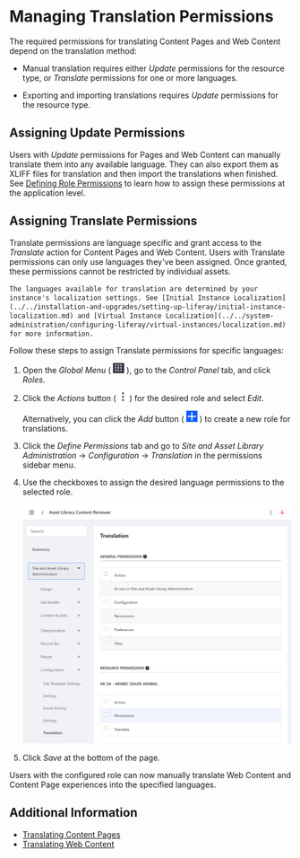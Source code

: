 # Managing Translation Permissions

The required permissions for translating Content Pages and Web Content depend on the translation method:

* Manual translation requires either *Update* permissions for the resource type, or *Translate* permissions for one or more languages.

* Exporting and importing translations requires *Update* permissions for the resource type.

## Assigning Update Permissions

Users with *Update* permissions for Pages and Web Content can manually translate them into any available language. They can also export them as XLIFF files for translation and then import the translations when finished. See [Defining Role Permissions](../../users-and-permissions/roles-and-permissions/defining-role-permissions.md) to learn how to assign these permissions at the application level.

## Assigning Translate Permissions

Translate permissions are language specific and grant access to the *Translate* action for Content Pages and Web Content. Users with Translate permissions can only use languages they've been assigned. Once granted, these permissions cannot be restricted by individual assets.

```{note}
The languages available for translation are determined by your instance's localization settings. See [Initial Instance Localization](../../installation-and-upgrades/setting-up-liferay/initial-instance-localization.md) and [Virtual Instance Localization](../../system-administration/configuring-liferay/virtual-instances/localization.md) for more information.
```

Follow these steps to assign Translate permissions for specific languages:

1. Open the *Global Menu* ( ![Global Menu](../../images/icon-applications-menu.png) ), go to the *Control Panel* tab, and click *Roles*.

1. Click the *Actions* button ( ![Actions Button](../../images/icon-actions.png) ) for the desired role and select *Edit*.

   Alternatively, you can click the *Add* button ( ![Add Button](../../images/icon-add.png) ) to create a new role for translations.

1. Click the *Define Permissions* tab and go to *Site and Asset Library Administration* &rarr; *Configuration* &rarr; *Translation* in the permissions sidebar menu.

1. Use the checkboxes to assign the desired language permissions to the selected role.

   ![Assign the desired language permissions to the selected Role.](./managing-translation-permissions/images/01.png)

1. Click *Save* at the bottom of the page.

Users with the configured role can now manually translate Web Content and Content Page experiences into the specified languages.

## Additional Information

* [Translating Content Pages](./translating-content-pages.md)
* [Translating Web Content](./translating-web-content.md)
